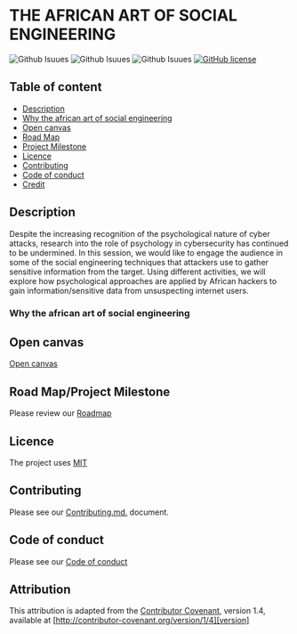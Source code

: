 # THE AFRICAN ART OF SOCIAL ENGINEERING

![Github Isuues](https://img.shields.io/github/issues/nerdlet/The-african-art-of-social-engineering.svg)
![Github Isuues](https://img.shields.io/github/forks/nerdlet/The-african-art-of-social-engineering.svg)
![Github Isuues](https://img.shields.io/github/stars/nerdlet/The-african-art-of-social-engineering.svg)
[![GitHub license](https://img.shields.io/github/license/nerdlet/The-african-art-of-social-engineering.svg)](https://github.com/nerdlet/The-african-art-of-social-engineering/blob/master/LICENCE.md)

## Table of content

- [Description](#description)
- [Why the african art of social engineering](#why-the-african-art-of-social-engineering)
- [Open canvas](#open-canvas)
- [Road Map](#roadmap)
- [Project Milestone](#project-milestone)
- [Licence](#licence)
- [Contributing](#contributing)
- [Code of conduct](#code-of-conduct)
- [Credit](#links)

## Description

Despite the increasing recognition of the psychological nature of cyber attacks, research into the role of psychology in cybersecurity has continued to be undermined. In this session, we would like to engage the audience in some of the social engineering techniques that attackers use to gather sensitive information from the target. Using different activities, we will explore how psychological approaches are applied by African hackers to gain information/sensitive data from unsuspecting internet users.

### Why the african art of social engineering

## Open canvas

[Open canvas](https://i.imgur.com/uG13Btl.png)

## Road Map/Project Milestone

Please review our [Roadmap](ROADMAP.md)


## Licence

The project uses [MIT](LICENCE.md)

## Contributing

Please see our [Contributing.md.](CONTRIBUTING.md) document.

## Code of conduct

Please see our [Code of conduct](CODE-OF-CONDUCT.md)



## Attribution

This attribution is adapted from the [Contributor Covenant][homepage], version 1.4,
available at [http://contributor-covenant.org/version/1/4][version]

[homepage]: http://contributor-covenant.org
[version]: http://contributor-covenant.org/version/1/4/
